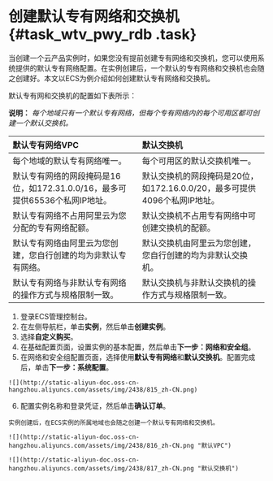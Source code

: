 # 创建默认专有网络和交换机 {#task_wtv_pwy_rdb .task}

当创建一个云产品实例时，如果您没有提前创建专有网络和交换机，您可以使用系统提供的默认专有网络配置。在实例创建后，一个默认的专有网络和交换机也会随之创建好。本文以ECS为例介绍如何创建默认专有网络和交换机。

默认专有网和交换机的配置如下表所示：

**说明：** *每个地域只有一个默认专有网络，但每个专有网络内的每个可用区都可创建一个默认交换机。*

|默认专有网络VPC|默认交换机|
|:--------|:----|
|每个地域的默认专有网络唯一。|每个可用区的默认交换机唯一。|
|默认专有网络的网段掩码是16位，如172.31.0.0/16，最多可提供65536个私网IP地址。|默认交换机的网段掩码是20位，如172.16.0.0/20，最多可提供4096个私网IP地址。|
|默认专有网络不占用阿里云为您分配的专有网络配额。|默认交换机不占用专有网络中可创建交换机的配额。|
|默认专有网络由阿里云为您创建，您自行创建的均为非默认专有网络。|默认交换机由阿里云为您创建，您自行创建的均为非默认交换机。|
|默认专有网络与非默认专有网络的操作方式与规格限制一致。|默认交换机与非默认交换机的操作方式与规格限制一致。|

1.   登录ECS管理控制台。 
2.   在左侧导航栏，单击**实例**，然后单击**创建实例**。 
3.   选择**自定义购买**。 
4.   在基础配置页面，设置实例的基本配置，然后单击**下一步：网络和安全组**。 
5.   在网络和安全组配置页面，选择使用**默认专有网络**和**默认交换机**。配置完成后，单击**下一步：系统配置**。 

    ![](http://static-aliyun-doc.oss-cn-hangzhou.aliyuncs.com/assets/img/2438/815_zh-CN.png)

6.   配置实例名称和登录凭证，然后单击**确认订单**。 

    实例创建后，在ECS实例的所属地域也会随之创建一个默认专有网络和交换机。

    ![](http://static-aliyun-doc.oss-cn-hangzhou.aliyuncs.com/assets/img/2438/816_zh-CN.png "默认VPC")

    ![](http://static-aliyun-doc.oss-cn-hangzhou.aliyuncs.com/assets/img/2438/817_zh-CN.png "默认交换机")


